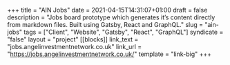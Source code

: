 +++
title = "AIN Jobs"
date = 2021-04-15T14:31:07+01:00
draft = false
description = "Jobs board prototype which generates it’s content directly from markdown files. Built using Gatsby, React and GraphQL."
slug = "ain-jobs"
tags = ["Client", "Website", "Gatsby", "React", "GraphQL"]
syndicate = "false"
layout = "project"
[[blocks]]
link_text = "jobs.angelinvestmentnetwork.co.uk"
link_url = "https://jobs.angelinvestmentnetwork.co.uk/"
template = "link-big"
+++
